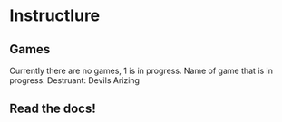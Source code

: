 # Instructlure
## Games
Currently there are no games, 1 is in progress.
Name of game that is in progress: Destruant: Devils Arizing
## Read the docs!
